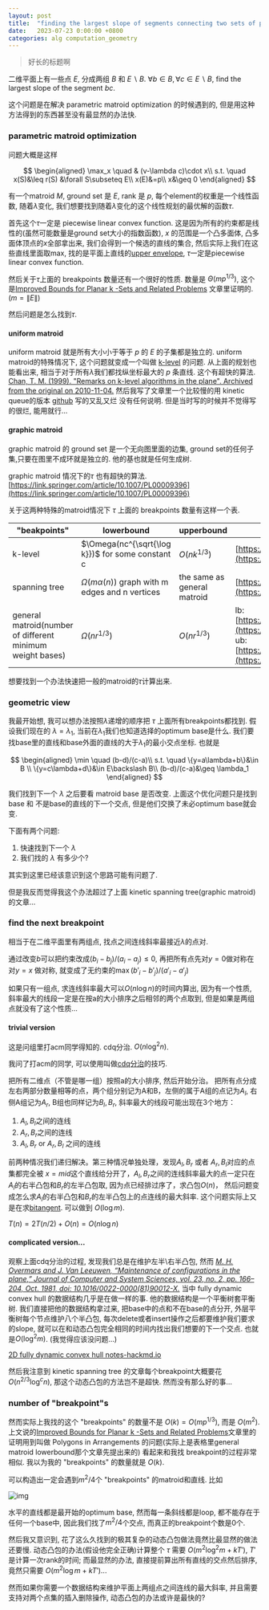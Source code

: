 ```yaml
---
layout: post
title:  "finding the largest slope of segments connecting two sets of points on 2D plane"
date:   2023-07-23 0:00:00 +0800
categories: alg computation_geometry
---
```


>好长的标题啊

二维平面上有一些点 $E$, 分成两组 $B$ 和 $E\backslash B$. $\forall b\in B, \forall c\in E\backslash B$, find the largest slope of the segment $bc$. 

这个问题是在解决 parametric matroid optimization 的时候遇到的, 但是用这种方法得到的东西甚至没有最显然的办法快.

### parametric matroid optimization

问题大概是这样

$$
\begin{aligned}
\max_x \quad & (v-\lambda c)\cdot x\\
s.t. \quad 
x(S)&\leq r(S)  &\forall S\subseteq E\\
x(E)&=p\\
x&\geq 0
\end{aligned}
$$

有一个matroid $M$, ground set 是 $E$, rank 是 $p$, 每个element的权重是一个线性函数, 随着$\lambda$变化, 我们想要找到随着$\lambda$变化的这个线性规划的最优解的函数$\tau$. 

首先这个$\tau$一定是 piecewise linear convex function. 这是因为所有的约束都是线性的(虽然可能数量是ground set大小的指数函数), $x$ 的范围是一个凸多面体, 凸多面体顶点的$x$全部拿出来, 我们会得到一个候选的直线的集合, 然后实际上我们在这些直线里面取max, 找的是平面上直线的[upper envelope](https://en.wikipedia.org/wiki/Kinetic_convex_hull#:~:text=The%20upper%20envelope%20of%20a%20set%20of%20static%20lines%20can,the%20two%20resulting%20upper%20envelopes.), $\tau$一定是piecewise linear convex function.

然后关于$\tau$上面的 breakpoints 数量还有一个很好的性质. 数量是 $\Theta(mp^{1/3})$, 这个是[Improved Bounds for Planar k -Sets and Related Problems](https://link.springer.com/article/10.1007/PL00009354) 文章里证明的. ($m=\|E\|$)

然后问题是怎么找到$\tau$. 

#### uniform matroid

uniform matroid 就是所有大小小于等于 $p$ 的 $E$ 的子集都是独立的. uniform matroid的特殊情况下, 这个问题就变成一个叫做 [k-level](https://en.wikipedia.org/wiki/K-set_(geometry)) 的问题. 从上面的规划也能看出来, 相当于对于所有$\lambda$我们都找纵坐标最大的 $p$ 条直线. 这个有超快的算法. [Chan, T. M. (1999). "Remarks on k-level algorithms in the plane". Archived from the original on 2010-11-04.](https://web.archive.org/web/20101104182509/http://www.cs.uwaterloo.ca/~tmchan/lev2d_7_7_99.ps.gz) 然后我写了文章里一个比较慢的用 kinetic queue的版本 [github](https://github.com/congyu711/IncentiveAllocation/tree/main/k-level) 写的又乱又烂 没有任何说明. 但是当时写的时候并不觉得写的很烂, 能用就行...

#### graphic matroid

graphic matroid 的 ground set 是一个无向图里面的边集, ground set的任何子集,只要在图里不成环就是独立的. 他的基也就是任何生成树.

graphic matroid 情况下的$\tau$ 也有超快的算法. [https://link.springer.com/article/10.1007/PL00009396](https://link.springer.com/article/10.1007/PL00009396)

关于这两种特殊的matroid情况下 $\tau$ 上面的 breakpoints 数量有这样一个表.

| "beakpoints"      | lowerbound | upperbound | ref |
| ----------- | ----------- | ---------- | ----- | 
| k-level      |    $\Omega(nc^{\sqrt{\log k}})$ for some constant c    | $O(n k^{1/3})$ | [https://en.wikipedia.org/wiki/K-set_(geometry)](https://en.wikipedia.org/wiki/K-set_(geometry)) |
| spanning tree | $\Omega(m\alpha(n))$ graph with m edges and n vertices | the same as general matroid | [https://link.springer.com/article/10.1007/PL00009396](https://link.springer.com/article/10.1007/PL00009396) |
| general matroid(number of different minimum weight bases) | $\Omega(nr^{1/3})$  | $O(nr^{1/3})$ | lb: [https://link.springer.com/article/10.1007/PL00009396](https://link.springer.com/article/10.1007/PL00009396) ub: [https://link.springer.com/article/10.1007/PL00009354](https://link.springer.com/article/10.1007/PL00009354) |

想要找到一个办法快速把一般的matroid的$\tau$计算出来.

### geometric view

我最开始想, 我可以想办法按照$\lambda$递增的顺序把 $\tau$ 上面所有breakpoints都找到. 假设我们现在的 $\lambda=\lambda_1$, 当前在$\lambda_1$我们也知道选择的optimum base是什么. 我们要找base里的直线和base外面的直线的大于$\lambda_1$的最小交点坐标. 也就是

$$
\begin{aligned}
\min \quad  (b-d)/(c-a)\\
s.t. \quad 
\{y=a\lambda+b\}&\in B  \\
\{y=c\lambda+d\}&\in E\backslash B\\
(b-d)/(c-a)&\geq \lambda_1
\end{aligned}
$$

我们找到下一个 $\lambda$ 之后要看 matroid base 是否改变. 上面这个优化问题只是找到base 和 不是base的直线的下一个交点, 但是他们交换了未必optimum base就会变.

下面有两个问题:
1. 快速找到下一个 $\lambda$
2. 我们找的 $\lambda$ 有多少个?

其实到这里已经该意识到这个思路可能有问题了.

但是我反而觉得我这个办法超过了上面 kinetic spanning tree(graphic matroid)的文章...

### find the next breakpoint

相当于在二维平面里有两组点, 找点之间连线斜率最接近$\lambda$的点对. 

通过改变$b$可以把约束改成$(b_i-b_j)/(a_i-a_j)\leq 0$, 再把所有点先对$y=0$做对称在对$y=x$ 做对称, 就变成了无约束的$\max (b'_i-b'_j)/(a'_i-a'_j)$

如果只有一组点, 求连线斜率最大可以$O(n\log n)$的时间内算出, 因为有一个性质, 斜率最大的线段一定是在按a的大小排序之后相邻的两个点取到, 但是如果是两组点就没有了这个性质...

#### trivial version

这是问组里打acm同学得知的. cdq分治. $O(n\log^2 n)$.

我问了打acm的同学, 可以使用叫做[cdq分治](https://oi-wiki.org/misc/cdq-divide/#%E8%A7%A3%E5%86%B3%E5%92%8C%E7%82%B9%E5%AF%B9%E6%9C%89%E5%85%B3%E7%9A%84%E9%97%AE%E9%A2%98)的技巧.

把所有二维点（不管是哪一组）按照a的大小排序, 然后开始分治。 把所有点分成左右两部分数量相等的点，两个组分别记为A和B，左侧的属于A组的点记为$A_l$, 右侧A组记为$A_r$, B组也同样记为$B_l,B_r$, 斜率最大的线段可能出现在3个地方：

1. $A_l,B_l$之间的连线
2. $A_r,B_r$之间的连线
3. $A_l,B_r$ or $A_r,B_l$ 之间的连线

前两种情况我们递归解决。第三种情况单独处理，发现$A_l,B_r$ 或者 $A_r,B_l$对应的点集都完全被 $x=mid$这个直线给分开了，$A_l,B_r$之间的连线斜率最大的点一定只在$A_l$的右半凸包和$B_r$的左半凸包取, 因为点已经排过序了，求凸包$O(n)$， 然后问题变成怎么求$A_l$的右半凸包和$B_r$的左半凸包上的点连线的最大斜率. 这个问题实际上又是在求[bitangent](https://en.wikipedia.org/wiki/Bitangent).
可以做到 $O(\log m)$.

$T(n)=2T(n/2)+O(n)=O(n\log n)$

#### complicated version...

观察上面cdq分治的过程, 发现我们总是在维护左半\右半凸包, 然而 [*M. H. Overmars and J. Van Leeuwen, “Maintenance of configurations in the plane,” Journal of Computer and System Sciences, vol. 23, no. 2, pp. 166–204, Oct. 1981, doi: 10.1016/0022-0000(81)90012-X.*](https://www.sciencedirect.com/science/article/pii/002200008190012X) 当中 fully dynamic convex hull 的数据结构几乎是在做一样的事. 他的数据结构是一个平衡树套平衡树. 我们直接把他的数据结构拿过来, 把base中的点和不在base的点分开, 外层平衡树每个节点维护八个半凸包, 每次delete或者insert操作之后都要维护我们要求的slope, 就可以在和动态凸包完全相同的时间内找出我们想要的下一个交点. 也就是$O(\log^2 m)$. (我觉得应该没问题...)

[2D fully dynamic convex hull notes-hackmd.io](https://hackmd.io/@r1NLzG2QQuKF14FgHKxugg/SJgOi8CSh)

然后我注意到 kinetic spanning tree 的文章每个breakpoint大概要花 $O(n^{2/3}\log^{c}n)$, 那这个动态凸包的方法岂不是超快. 然而没有那么好的事...

### number of "breakpoint"s


然而实际上我找的这个 "breakpoints" 的数量不是 $O(k)=O(mp^{1/3})$, 而是 $O(m^2)$. 上文说的[Improved Bounds for Planar k -Sets and Related Problems](https://link.springer.com/article/10.1007/PL00009354)文章里的证明用到叫做 Polygons in Arrangements 的问题(实际上是表格里general matroid lowerbound那个文章先提出来的) 看起来和我找 breakpoint的过程非常相似. 我以为我的 "breakpoints" 的数量就是 $O(k)$.

可以构造出一定会遇到$m^2/4$个 "breakpoints" 的matroid和直线. 比如

![img](https://s2.loli.net/2023/07/14/fl4snAitbNhKOd9.jpg)

水平的直线都是最开始的optimum base, 然而每一条斜线都是loop, 都不能存在于任何一个base中, 因此我们找了$m^2/4$个交点, 而真正的breakpoint个数是0个.


然后我又意识到, 花了这么久找到的极其复杂的动态凸包做法竟然比最显然的做法还要慢. 动态凸包的办法(假设他完全正确)计算整个 $\tau$ 需要 $O(m^2\log^2 m+ kT')$, $T'$ 是计算一次rank的时间; 而最显然的办法, 直接提前算出所有直线的交点然后排序, 竟然只需要 $O(m^2\log m+ kT')$...

然而如果你需要一个数据结构来维护平面上两组点之间连线的最大斜率, 并且需要支持对两个点集的插入删除操作, 动态凸包的办法或许是最快的?